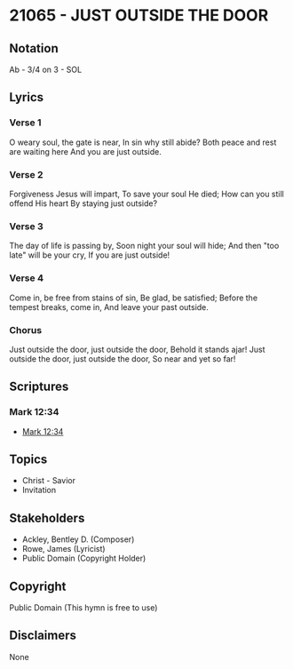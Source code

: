 # 21065 - JUST OUTSIDE THE DOOR

## Notation

Ab - 3/4 on 3 - SOL

## Lyrics

### Verse 1

O weary soul, the gate is near, In sin why still abide? Both peace and rest are waiting here And you are just outside.

### Verse 2

Forgiveness Jesus will impart, To save your soul He died; How can you still offend His heart By staying just outside?

### Verse 3

The day of life is passing by, Soon night your soul will hide; And then "too late" will be your cry, If you are just outside!

### Verse 4

Come in, be free from stains of sin, Be glad, be satisfied; Before the tempest breaks, come in, And leave your past outside.

### Chorus

Just outside the door, just outside the door, Behold it stands ajar! Just outside the door, just outside the door, So near and yet so far!


## Scriptures

### Mark 12:34

- [Mark 12:34](https://www.biblegateway.com/passage/?search=Mark%2012%3A34)


## Topics

- Christ - Savior
- Invitation

## Stakeholders

- Ackley, Bentley D. (Composer)
- Rowe, James (Lyricist)
- Public Domain (Copyright Holder)

## Copyright

Public Domain
(This hymn is free to use)

## Disclaimers

None

